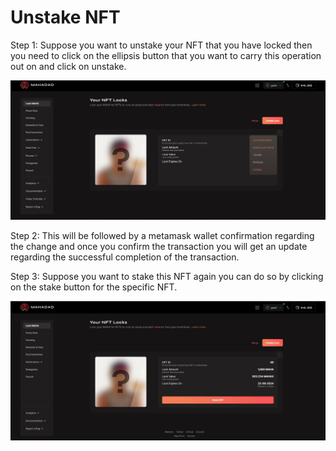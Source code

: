 # Unstake NFT

Step 1: Suppose you want to unstake your NFT that you have locked then you need to click on the ellipsis button that you want to carry this operation out on and click on unstake.&#x20;

![You need to click on the unstake button to carry out this operation. ](../../.gitbook/assets/7.jpg)



Step 2: This will be followed by a metamask wallet confirmation regarding the change and once you confirm the transaction you will get an update regarding the successful completion of the transaction.&#x20;

Step 3: Suppose you want to stake this NFT again you can do so by clicking on the stake button for the specific NFT.&#x20;

![You can stake the NFT again if you want to. ](<../../.gitbook/assets/stake again.jpg>)
